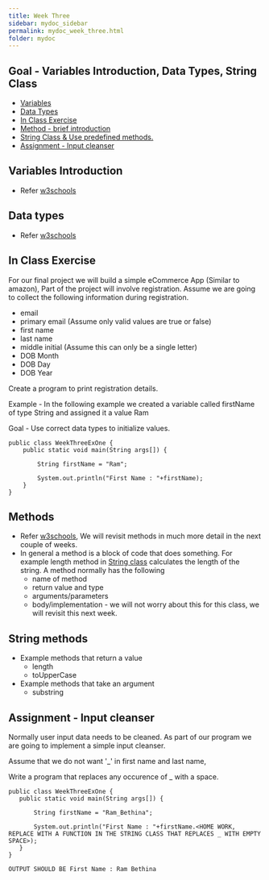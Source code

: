 ```yaml
---
title: Week Three
sidebar: mydoc_sidebar
permalink: mydoc_week_three.html
folder: mydoc
---
```


## Goal - Variables Introduction, Data Types, String Class
* [Variables](https://rambethina.github.io/java/mydoc_week_three.html#variables-introduction)
* [Data Types](https://rambethina.github.io/java/mydoc_week_three.html#data-types)
* [In Class Exercise](https://rambethina.github.io/java/mydoc_week_three.html#in-class-exercise)
* [Method - brief introduction](https://rambethina.github.io/java/mydoc_week_three.html#methods)
* [String Class & Use predefined methods.](https://rambethina.github.io/java/mydoc_week_three.html#string-methods)
* [Assignment - Input cleanser](https://rambethina.github.io/java/mydoc_week_three.html#string-methods)

## Variables Introduction
* Refer [w3schools](https://www.w3schools.com/java/java_variables.asp)

## Data types
* Refer [w3schools](https://www.w3schools.com/java/java_data_types.asp)

## In Class Exercise
For our final project we will build a simple eCommerce App (Similar to amazon), Part of the project will involve registration.
Assume we are going to collect the following information during registration.
- email
- primary email (Assume only valid values are true or false)
- first name
- last name
- middle initial (Assume this can only be a single letter)
- DOB Month
- DOB Day
- DOB Year

Create a program to print registration details.

Example - In the following example we created a variable called firstName of type String and assigned it a value Ram

Goal - Use correct data types to initialize values.

```
public class WeekThreeExOne {
    public static void main(String args[]) {

        String firstName = "Ram";

        System.out.println("First Name : "+firstName);
    }
}
```

## Methods
* Refer [w3schools](https://www.w3schools.com/java/java_methods.asp), We will revisit methods in much more detail in the next couple of weeks.
* In general a method is a block of code that does something. For example length method in [String class](https://docs.oracle.com/javase/8/docs/api/) calculates the length of the string. A method normally has the following
  * name of method
  * return value and type
  * arguments/parameters
  * body/implementation - we will not worry about this for this class, we will revisit this next week.

## String methods
* Example methods that return a value
  * length
  * toUpperCase
* Example methods that take an argument
  * substring

## Assignment - Input cleanser

Normally user input data needs to be cleaned. As part of our program we are going to implement a simple input cleanser.

 Assume that we do not want '_' in first name and last name,

 Write a program that replaces any occurence of _ with a space.

 ```
 public class WeekThreeExOne {
    public static void main(String args[]) {

        String firstName = "Ram_Bethina";

        System.out.println("First Name : "+firstName.<HOME WORK, REPLACE WITH A FUNCTION IN THE STRING CLASS THAT REPLACES _ WITH EMPTY SPACE>);
    }
}

OUTPUT SHOULD BE First Name : Ram Bethina
```

